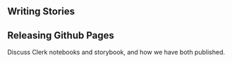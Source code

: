 ## Writing Stories

## Releasing Github Pages

Discuss Clerk notebooks and storybook, and how we have both published.
